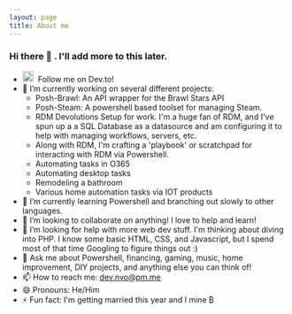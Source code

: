 ```yaml
---
layout: page
title: About me
---
```

### Hi there 👋 . I'll add more to this later.





- <a href="https://dev.to/nvo"><img src="https://d2fltix0v2e0sb.cloudfront.net/dev-badge.svg" alt="n-v-o's DEV Community Profile" height="20" width="20"></a>&nbsp; Follow me on Dev.to!
- 🔭 I’m currently working on several different projects:
  - Posh-Brawl: An API wrapper for the Brawl Stars API
  - Posh-Steam: A powershell based toolset for managing Steam.
  - RDM Devolutions Setup for work. I'm a huge fan of RDM, and I've spun up a a SQL Database as a datasource and am configuring it to help with managing workflows, servers, etc.
  - Along with RDM, I'm crafting a 'playbook' or scratchpad for interacting with RDM via Powershell.
  - Automating tasks in O365
  - Automating desktop tasks
  - Remodeling a bathroom
  - Various home automation tasks via IOT products
- 🌱 I’m currently learning Powershell and branching out slowly to other languages.
- 👯 I’m looking to collaborate on anything! I love to help and learn!
- 🤔 I’m looking for help with more web dev stuff. I'm thinking about diving into PHP. I know some basic HTML, CSS, and Javascript, but I spend most of that time Googling to figure things out :)
- 💬 Ask me about Powershell, financing, gaming, music, home improvement, DIY projects, and anything else you can think of!
- 📫 How to reach me: dev.nvo@pm.me
- 😄 Pronouns: He/Him
- ⚡ Fun fact: I'm getting married this year and I mine &#8383;
